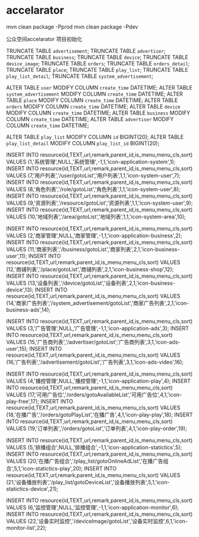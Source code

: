 accelarator
===============

mvn clean package -Pprod
mvn clean package -Pdev

公众空间accelarator 项目初始化

TRUNCATE TABLE `advertisement`;
TRUNCATE TABLE `advertiser`;
TRUNCATE TABLE `business`;
TRUNCATE TABLE `device`;
TRUNCATE TABLE `device_image`;
TRUNCATE TABLE `orders`;
TRUNCATE TABLE `orders_detail`;
TRUNCATE TABLE `place`;
TRUNCATE TABLE `play_list`;
TRUNCATE TABLE `play_list_detail`;
TRUNCATE TABLE `system_advertisement`;


ALTER TABLE `user` MODIFY COLUMN `create_time` DATETIME;
ALTER TABLE `system_advertisement` MODIFY COLUMN `create_time` DATETIME;
ALTER TABLE `place` MODIFY COLUMN `create_time` DATETIME;
ALTER TABLE `orders` MODIFY COLUMN `create_time` DATETIME;
ALTER TABLE `device` MODIFY COLUMN `create_time` DATETIME;
ALTER TABLE `business` MODIFY COLUMN `create_time` DATETIME;
ALTER TABLE `advertiser` MODIFY COLUMN `create_time` DATETIME;


ALTER TABLE `play_list` MODIFY COLUMN `id` BIGINT(20);
ALTER TABLE `play_list_detail` MODIFY COLUMN `play_list_id` BIGINT(20);


INSERT INTO resource(id,TEXT,url,remark,parent_id,is_menu,menu_cls,sort) VALUES (1,'系统管理',NULL,'系统管理',-1,1,'icon-application-system',1);
 INSERT INTO resource(id,TEXT,url,remark,parent_id,is_menu,menu_cls,sort) VALUES (7,'用户列表','/user/gotoList','用户列表',1,1,'icon-system-user',7);
 INSERT INTO resource(id,TEXT,url,remark,parent_id,is_menu,menu_cls,sort) VALUES (8,'角色列表','/role/gotoList','角色列表',1,1,'icon-system-user',8);
 INSERT INTO resource(id,TEXT,url,remark,parent_id,is_menu,menu_cls,sort) VALUES (9,'资源列表','/resource/gotoList','资源列表',1,1,'icon-system-user',9);
 INSERT INTO resource(id,TEXT,url,remark,parent_id,is_menu,menu_cls,sort) VALUES (10,'地域列表','/area/gotoList','地域列表',1,1,'icon-system-area',10);

INSERT INTO resource(id,TEXT,url,remark,parent_id,is_menu,menu_cls,sort) VALUES (2,'商家管理',NULL,'商家管理',-1,1,'icon-application-business',2);
 INSERT INTO resource(id,TEXT,url,remark,parent_id,is_menu,menu_cls,sort) VALUES (11,'商家列表','/business/gotoList','商家列表',2,1,'icon-business-user',11);
 INSERT INTO resource(id,TEXT,url,remark,parent_id,is_menu,menu_cls,sort) VALUES (12,'商铺列表','/place/gotoList','商铺列表',2,1,'icon-business-shop',12);
 INSERT INTO resource(id,TEXT,url,remark,parent_id,is_menu,menu_cls,sort) VALUES (13,'设备列表','/device/gotoList','设备列表',2,1,'icon-business-device',13);
 INSERT INTO resource(id,TEXT,url,remark,parent_id,is_menu,menu_cls,sort) VALUES (14,'商家广告列表','/system_advertisement/gotoList','商家广告列表',2,1,'icon-business-ads',14);

INSERT INTO resource(id,TEXT,url,remark,parent_id,is_menu,menu_cls,sort) VALUES (3,'广告管理',NULL,'广告管理',-1,1,'icon-application-ads',3);
 INSERT INTO resource(id,TEXT,url,remark,parent_id,is_menu,menu_cls,sort) VALUES (15,'广告商列表','/advertiser/gotoList','广告商列表',3,1,'icon-ads-user',15);
 INSERT INTO resource(id,TEXT,url,remark,parent_id,is_menu,menu_cls,sort) VALUES (16,'广告列表','/advertisement/gotoList','广告列表',3,1,'icon-ads-video',16);

INSERT INTO resource(id,TEXT,url,remark,parent_id,is_menu,menu_cls,sort) VALUES (4,'播控管理',NULL,'播控管理',-1,1,'icon-application-play',4);
 INSERT INTO resource(id,TEXT,url,remark,parent_id,is_menu,menu_cls,sort) VALUES (17,'可用广告位','/orders/gotoAvailableList','可用广告位',4,1,'icon-play-free',17);
 INSERT INTO resource(id,TEXT,url,remark,parent_id,is_menu,menu_cls,sort) VALUES (18,'在播广告','/orders/gotoPlayList','在播广告',4,1,'icon-play-play',18);
 INSERT INTO resource(id,TEXT,url,remark,parent_id,is_menu,menu_cls,sort) VALUES (19,'订单列表','/orders/gotoList','订单列表',4,1,'icon-play-order',19);

INSERT INTO resource(id,TEXT,url,remark,parent_id,is_menu,menu_cls,sort) VALUES (5,'排播组合',NULL,'排播组合',-1,1,'icon-application-statictics',5);
 INSERT INTO resource(id,TEXT,url,remark,parent_id,is_menu,menu_cls,sort) VALUES (20,'在播广告组合','/play_list/gotoOnlineAdList','在播广告组合',5,1,'icon-statictics-play',20);
 INSERT INTO resource(id,TEXT,url,remark,parent_id,is_menu,menu_cls,sort) VALUES (21,'设备播放列表','/play_list/gotoDeviceList','设备播放列表',5,1,'icon-statictics-device',21);


INSERT INTO resource(id,TEXT,url,remark,parent_id,is_menu,menu_cls,sort) VALUES (6,'监控管理',NULL,'监控管理',-1,1,'icon-application-monitor',6);
 INSERT INTO resource(id,TEXT,url,remark,parent_id,is_menu,menu_cls,sort) VALUES (22,'设备实时监控','/deviceImage/gotoList','设备实时监控',6,1,'icon-monitor-list',22);
